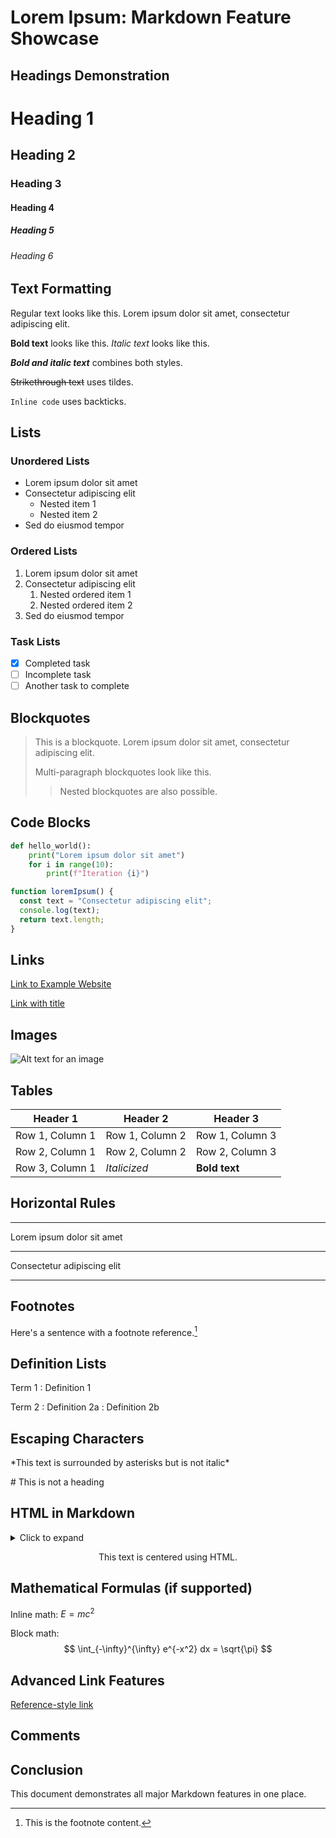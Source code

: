 # Lorem Ipsum: Markdown Feature Showcase

## Headings Demonstration

# Heading 1
## Heading 2
### Heading 3
#### Heading 4
##### Heading 5
###### Heading 6

## Text Formatting

Regular text looks like this. Lorem ipsum dolor sit amet, consectetur adipiscing elit.

**Bold text** looks like this. *Italic text* looks like this.

***Bold and italic text*** combines both styles.

~~Strikethrough text~~ uses tildes.

`Inline code` uses backticks.

## Lists

### Unordered Lists

* Lorem ipsum dolor sit amet
* Consectetur adipiscing elit
  * Nested item 1
  * Nested item 2
* Sed do eiusmod tempor

### Ordered Lists

1. Lorem ipsum dolor sit amet
2. Consectetur adipiscing elit
   1. Nested ordered item 1
   2. Nested ordered item 2
3. Sed do eiusmod tempor

### Task Lists

- [x] Completed task
- [ ] Incomplete task
- [ ] Another task to complete

## Blockquotes

> This is a blockquote. Lorem ipsum dolor sit amet, consectetur adipiscing elit.
> 
> Multi-paragraph blockquotes look like this.
> 
>> Nested blockquotes are also possible.

## Code Blocks

```python
def hello_world():
    print("Lorem ipsum dolor sit amet")
    for i in range(10):
        print(f"Iteration {i}")
```

```javascript
function loremIpsum() {
  const text = "Consectetur adipiscing elit";
  console.log(text);
  return text.length;
}
```

## Links

[Link to Example Website](https://example.com)

[Link with title](https://example.com "Example Website Title")

## Images

![Alt text for an image](https://example.com/image.jpg "Optional title")

## Tables

| Header 1 | Header 2 | Header 3 |
|----------|----------|----------|
| Row 1, Column 1 | Row 1, Column 2 | Row 1, Column 3 |
| Row 2, Column 1 | Row 2, Column 2 | Row 2, Column 3 |
| Row 3, Column 1 | *Italicized* | **Bold text** |

## Horizontal Rules

---

Lorem ipsum dolor sit amet

***

Consectetur adipiscing elit

___

## Footnotes

Here's a sentence with a footnote reference.[^1]

[^1]: This is the footnote content.

## Definition Lists

Term 1
: Definition 1

Term 2
: Definition 2a
: Definition 2b

## Escaping Characters

\*This text is surrounded by asterisks but is not italic\*

\# This is not a heading

## HTML in Markdown

<details>
  <summary>Click to expand</summary>
  
  Lorem ipsum dolor sit amet, consectetur adipiscing elit.
  
  Sed do eiusmod tempor incididunt ut labore et dolore magna aliqua.
</details>

<div align="center">
  <p>This text is centered using HTML.</p>
</div>

## Mathematical Formulas (if supported)

Inline math: $E = mc^2$

Block math:
$$
\int_{-\infty}^{\infty} e^{-x^2} dx = \sqrt{\pi}
$$

## Advanced Link Features

[Reference-style link][reference]

[reference]: https://example.com "Optional Title"

## Comments

<!-- This is a comment that won't be displayed -->

## Conclusion

This document demonstrates all major Markdown features in one place.
